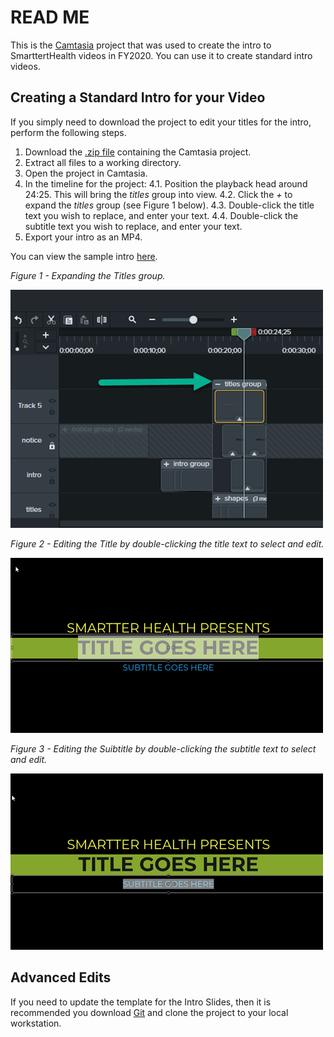 # READ ME

This is the [Camtasia](https://www.techsmith.com/video-editor.html) project that was used to create the intro to SmarttertHealth videos in FY2020. You can use it to create standard intro videos.

## Creating a Standard Intro for your Video

If you simply need to download the project to edit your titles for the intro, perform the following steps.

1. Download the [.zip file](https://github.com/SmartterHealth/camtasia-smartter-health-intro/archive/master.zip) containing the Camtasia project.
2. Extract all files to a working directory.
3. Open the project in Camtasia.
4. In the timeline for the project:
    4.1. Position the playback head around 24:25. This will bring the *titles* group into view.
    4.2. Click the *+* to expand the *titles* group (see Figure 1 below).
    4.3. Double-click the title text you wish to replace, and enter your text.
    4.4. Double-click the subtitle text you wish to replace, and enter your text.
5. Export your intro as an MP4.

You can view the sample intro [here](https://github.com/SmartterHealth/camtasia-smartter-health-intro/blob/master/sample_intro/sample_intro.mp4?raw=true).

*Figure 1 - Expanding the Titles group.*

![Click the *+* to expand the *titles* group](./images/titles_group.png)

*Figure 2 - Editing the Title by double-clicking the *title* text to select and edit.*

![Double-click the *title* text to select and edit.*](./images/title.png)

*Figure 3 - Editing the Suibtitle by double-clicking the *subtitle* text to select and edit.*

![Double-click the *subtitle* text to select and edit.*](./images/subtitle.png)

## Advanced Edits

If you need to update the template for the Intro Slides, then it is recommended you download [Git](https://git-scm.com/downloads) and clone the project to your local workstation.